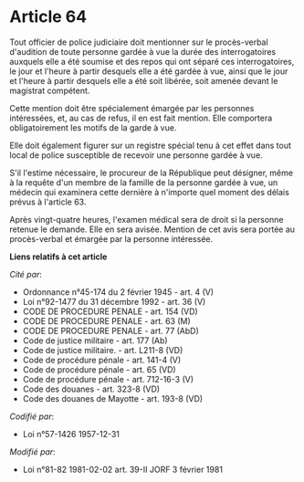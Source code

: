 # Article 64

Tout officier de police judiciaire doit mentionner sur le procès-verbal d'audition de toute personne gardée à vue la durée
des interrogatoires auxquels elle a été soumise et des repos qui ont séparé ces interrogatoires, le jour et l'heure à partir
desquels elle a été gardée à vue, ainsi que le jour et l'heure à partir desquels elle a été soit libérée, soit amenée devant
le magistrat compétent.

Cette mention doit être spécialement émargée par les personnes intéressées, et, au cas de refus, il en est fait mention. Elle
comportera obligatoirement les motifs de la garde à vue.

Elle doit également figurer sur un registre spécial tenu à cet effet dans tout local de police susceptible de recevoir une
personne gardée à vue.

S'il l'estime nécessaire, le procureur de la République peut désigner, même à la requête d'un membre de la famille de la
personne gardée à vue, un médecin qui examinera cette dernière à n'importe quel moment des délais prévus à l'article 63.

Après vingt-quatre heures, l'examen médical sera de droit si la personne retenue le demande. Elle en sera avisée. Mention de
cet avis sera portée au procès-verbal et émargée par la personne intéressée.

**Liens relatifs à cet article**

_Cité par_:

  - Ordonnance n°45-174 du 2 février 1945 - art. 4 (V)
  - Loi n°92-1477 du 31 décembre 1992 - art. 36 (V)
  - CODE DE PROCEDURE PENALE - art. 154 (VD)
  - CODE DE PROCEDURE PENALE - art. 63 (M)
  - CODE DE PROCEDURE PENALE - art. 77 (AbD)
  - Code de justice militaire - art. 177 (Ab)
  - Code de justice militaire. - art. L211-8 (VD)
  - Code de procédure pénale - art. 141-4 (V)
  - Code de procédure pénale - art. 65 (VD)
  - Code de procédure pénale - art. 712-16-3 (V)
  - Code des douanes - art. 323-8 (VD)
  - Code des douanes de Mayotte - art. 193-8 (VD)

_Codifié par_:

  - Loi n°57-1426 1957-12-31

_Modifié par_:

  - Loi n°81-82 1981-02-02 art. 39-II JORF 3 février 1981

